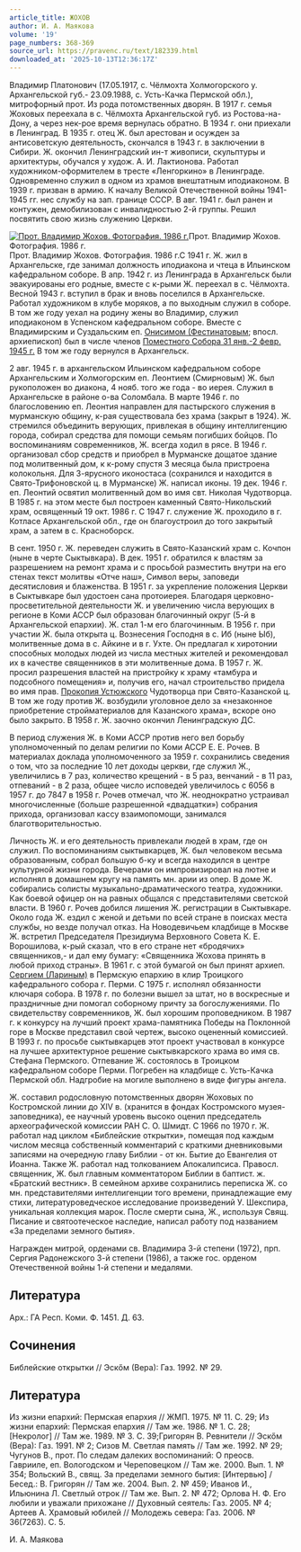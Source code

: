 ```yaml
---
article_title: ЖОХОВ
author: И. А. Маякова
volume: '19'
page_numbers: 368-369
source_url: https://pravenc.ru/text/182339.html
downloaded_at: '2025-10-13T12:36:17Z'
---
```


Владимир Платонович (17.05.1917, с. Чёлмохта Холмогорского у. Архангельской губ.- 23.09.1988, с. Усть-Качка Пермской обл.), митрофорный прот. Из рода потомственных дворян. В 1917 г. семья Жоховых переехала в с. Чёлмохта Архангельской губ. из Ростова-на-Дону, а через нек-рое время вернулась обратно. В 1934 г. они приехали в Ленинград. В 1935 г. отец Ж. был арестован и осужден за антисоветскую деятельность, скончался в 1943 г. в заключении в Сибири. Ж. окончил Ленинградский ин-т живописи, скульптуры и архитектуры, обучался у худож. А. И. Лактионова. Работал художником-оформителем в тресте «Ленгоркино» в Ленинграде. Одновременно служил в одном из храмов внештатным иподиаконом. В 1939 г. призван в армию. К началу Великой Отечественной войны 1941-1945 гг. нес службу на зап. границе СССР. В авг. 1941 г. был ранен и контужен, демобилизован с инвалидностью 2-й группы. Решил посвятить свою жизнь служению Церкви.

[![Прот. Владимир Жохов. Фотография. 1986 г.](https://pravenc.ru/data/344/487/1234/i200.jpg "Кликните для увеличения картинки")](https://pravenc.ru/data/344/487/1234/i400.jpg)Прот. Владимир Жохов. Фотография. 1986 г.  
Прот. Владимир Жохов. Фотография. 1986 г.С 1941 г. Ж. жил в Архангельске, где занимал должность иподиакона и чтеца в Ильинском кафедральном соборе. В апр. 1942 г. из Ленинграда в Архангельск были эвакуированы его родные, вместе с к-рыми Ж. переехал в с. Чёлмохта. Весной 1943 г. вступил в брак и вновь поселился в Архангельске. Работал художником в клубе моряков, а по выходным служил в соборе. В том же году уехал на родину жены во Владимир, служил иподиаконом в Успенском кафедральном соборе. Вместе с Владимирским и Суздальским еп. [Онисимом (Фестинатовым](<https://pravenc.ru/text/Онисимом (Фестинатовым.html>); впосл. архиепископ) был в числе членов [Поместного Собора 31 янв.-2 февр. 1945 г.](<https://pravenc.ru/text/Поместного Собора 31 янв -2 февр  1945 г .html>) В том же году вернулся в Архангельск.

2 авг. 1945 г. в архангельском Ильинском кафедральном соборе Архангельским и Холмогорским еп. Леонтием (Смирновым) Ж. был рукоположен во диакона, 4 нояб. того же года - во иерея. Служил в Архангельске в районе о-ва Соломбала. В марте 1946 г. по благословению еп. Леонтия направлен для пастырского служения в мурманскую общину, к-рая существовала без храма (закрыт в 1924). Ж. стремился объединить верующих, привлекая в общину интеллигенцию города, собирал средства для помощи семьям погибших бойцов. По воспоминаниям современников, Ж. всегда ходил в рясе. В 1946 г. организовал сбор средств и приобрел в Мурманске дощатое здание под молитвенный дом, к к-рому спустя 3 месяца была пристроена колокольня. Для 3-ярусного иконостаса (сохранился и находится в Свято-Трифоновской ц. в Мурманске) Ж. написал иконы. 19 дек. 1946 г. еп. Леонтий освятил молитвенный дом во имя свт. Николая Чудотворца. В 1985 г. на этом месте был построен каменный Свято-Никольский храм, освященный 19 окт. 1986 г. С 1947 г. служение Ж. проходило в г. Котласе Архангельской обл., где он благоустроил до того закрытый храм, а затем в с. Красноборск.

В сент. 1950 г. Ж. переведен служить в Свято-Казанский храм с. Кочпон (ныне в черте Сыктывкара). В дек. 1951 г. обратился к властям за разрешением на ремонт храма и с просьбой разместить внутри на его стенах текст молитвы «Отче наш», Символ веры, заповеди десятисловия и блаженства. В 1951 г. за укрепление положения Церкви в Сыктывкаре был удостоен сана протоиерея. Благодаря церковно-просветительной деятельности Ж. и увеличению числа верующих в регионе в Коми АССР был образован благочинный округ (5-й в Архангельской епархии). Ж. стал 1-м его благочинным. В 1956 г. при участии Ж. была открыта ц. Вознесения Господня в с. Иб (ныне Ыб), молитвенные дома в с. Айкине и в г. Ухте. Он предлагал к хиротонии способных молодых людей из числа местных жителей и рекомендовал их в качестве священников в эти молитвенные дома. В 1957 г. Ж. просил разрешения властей на пристройку к храму «тамбура и подсобного помещения» и, получив его, начал строительство придела во имя прав. [Прокопия Устюжского](<https://pravenc.ru/text/Прокопия Устюжского.html>) Чудотворца при Свято-Казанской ц. В том же году против Ж. возбудили уголовное дело за «незаконное приобретение стройматериалов для Казанского храма», вскоре оно было закрыто. В 1958 г. Ж. заочно окончил Ленинградскую ДС.

В период служения Ж. в Коми АССР против него вел борьбу уполномоченный по делам религии по Коми АССР Е. Е. Рочев. В материалах доклада уполномоченного за 1959 г. сохранились сведения о том, что за последние 10 лет доходы церкви, где служил Ж., увеличились в 7 раз, количество крещений - в 5 раз, венчаний - в 11 раз, отпеваний - в 2 раза, общее число исповедей увеличилось с 6056 в 1957 г. до 7847 в 1958 г. Рочев отмечал, что Ж. неоднократно устраивал многочисленные (больше разрешенной «двадцатки») собрания прихода, организовал кассу взаимопомощи, занимался благотворительностью.

Личность Ж. и его деятельность привлекали людей в храм, где он служил. По воспоминаниям сыктывкарцев, Ж. был человеком весьма образованным, собрал большую б-ку и всегда находился в центре культурной жизни города. Вечерами он импровизировал на лютне и исполнял в домашнем кругу на память мн. арии из опер. В доме Ж. собирались солисты музыкально-драматического театра, художники. Как боевой офицер он на равных общался с представителями светской власти. В 1960 г. Рочев добился лишения Ж. регистрации в Сыктывкаре. Около года Ж. ездил с женой и детьми по всей стране в поисках места службы, но везде получал отказ. На Новодевичьем кладбище в Москве Ж. встретил Председателя Президиума Верховного Совета К. Е. Ворошилова, к-рый сказал, что в его стране нет «бродячих» священников,- и дал ему бумагу: «Священника Жохова принять в любой приход страны». В 1961 г. с этой бумагой он был принят архиеп. [Сергием (Лариным)](<https://pravenc.ru/text/Сергием (Лариным).html>) в Пермскую епархию в клир Троицкого кафедрального собора г. Перми. С 1975 г. исполнял обязанности ключаря собора. В 1978 г. по болезни вышел за штат, но в воскресные и праздничные дни помогал соборному причту за богослужениями. По свидетельству современников, Ж. был хорошим проповедником. В 1987 г. к конкурсу на лучший проект храма-памятника Победы на Поклонной горе в Москве представил свой чертеж, высоко оцененный комиссией. В 1993 г. по просьбе сыктывкарцев этот проект участвовал в конкурсе на лучшее архитектурное решение сыктывкарского храма во имя св. Стефана Пермского. Отпевание Ж. состоялось в Троицком кафедральном соборе Перми. Погребен на кладбище с. Усть-Качка Пермской обл. Надгробие на могиле выполнено в виде фигуры ангела.

Ж. составил родословную потомственных дворян Жоховых по Костромской линии до XIV в. (хранится в фондах Костромского музея-заповедника), ее научный уровень высоко оценил председатель археографической комиссии РАН С. О. Шмидт. С 1966 по 1970 г. Ж. работал над циклом «Библейские открытки», помещая под каждым числом месяца собственный комментарий с краткими дневниковыми записями на очередную главу Библии - от кн. Бытие до Евангелия от Иоанна. Также Ж. работал над толкованием Апокалипсиса. Правосл. священник, Ж. был главным комментатором Библии в баптист. ж. «Братский вестник». В семейном архиве сохранились переписка Ж. со мн. представителями интеллигенции того времени, принадлежащие ему стихи, литературоведческое исследование произведений У. Шекспира, уникальная коллекция марок. После смерти сына, Ж., используя Свящ. Писание и святоотеческое наследие, написал работу под названием «За пределами земного бытия».

Награжден митрой, орденами св. Владимира 3-й степени (1972), прп. Сергия Радонежского 3-й степени (1986), а также гос. орденом Отечественной войны 1-й степени и медалями.

## Литература

Арх.: ГА Респ. Коми. Ф. 1451. Д. 63.

## Сочинения

Библейские открытки // Эскőм (Вера): Газ. 1992. № 29.

## Литература

Из жизни епархий: Пермская епархия // ЖМП. 1975. № 11. С. 29; Из жизни епархий: Пермская епархия // Там же. 1986. № 1. С. 28; [Некролог] // Там же. 1989. № 3. С. 39;Григорян В. Ревнители // Эскőм (Вера): Газ. 1991. № 2; Сизов М. Светлая память // Там же. 1992. № 29; Чугунов В., прот. По следам далеких воспоминаний: О преосв. Гаврииле, еп. Вологодском и Череповецком // Там же. 2000. Вып. 1. № 354; Вольский В., свящ. За пределами земного бытия: [Интервью] / Бесед.: В. Григорян // Там же. 2004. Вып. 2. № 459; Иванов И., Ильюнина Л. Светлый отрок // Там же. Вып. 2. № 472; Орлова Н. Ф. Его любили и уважали прихожане // Духовный сеятель: Газ. 2005. № 4; Артеев А. Храмовый юбилей // Молодежь севера: Газ. 2006. № 36(7263). С. 5.

И. А. Маякова
